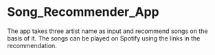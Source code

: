 # Song_Recommender_App
 The app takes three artist name as input and recommend songs on the basis of it. The songs can be played on Spotify using the links in the recommendation.
